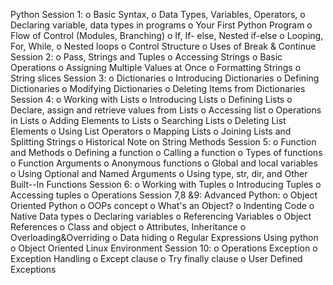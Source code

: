 Python
    Session 1:
o Basic Syntax,
o Data Types, Variables, Operators,
o Declaring variable, data types in programs
o Your First Python Program
o Flow of Control (Modules, Branching)
o If, If- else, Nested if-else
o Looping, For, While,
o Nested loops
o Control Structure
o Uses of Break & Continue
    Session 2:
o Pass, Strings and Tuples
o Accessing Strings
o Basic Operations
o Assigning Multiple Values at Once
o Formatting Strings
o String slices
  Session 3:
o Dictionaries
o Introducing Dictionaries
o Defining Dictionaries
o Modifying Dictionaries
o Deleting Items from Dictionaries
    Session 4:
o Working with Lists
o Introducing Lists
o Defining Lists
o Declare, assign and retrieve values from Lists
o Accessing list
o Operations in Lists
o Adding Elements to Lists
o Searching Lists
o Deleting List Elements
o Using List Operators
o Mapping Lists 
o Joining Lists and Splitting Strings
o Historical Note on String Methods
    Session 5:
o Function and Methods
o Defining a function
o Calling a function
o Types of functions
o Function Arguments
o Anonymous functions
o Global and local variables
o Using Optional and Named Arguments
o Using type, str, dir, and Other Built--In Functions
  Session 6:
o Working with Tuples
o Introducing Tuples
o Accessing tuples
o Operations
  Session 7,8 &9:
Advanced Python:
o Object Oriented Python
o OOPs concept
o What's an Object?
o Indenting Code
o Native Data types
o Declaring variables
o Referencing Variables
o Object References
o Class and object
o Attributes, Inheritance
o Overloading&Overriding
o Data hiding
o Regular Expressions Using python
o Object Oriented Linux Environment
  Session 10:
o Operations Exception
o Exception Handling
o Except clause
o Try finally clause
o User Defined Exceptions 

